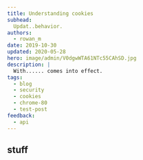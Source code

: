 ```yaml
---
title: Understanding cookies
subhead:
  Updat..behavior.
authors:
  - rowan_m
date: 2019-10-30
updated: 2020-05-28
hero: image/admin/V0dgwWTA61NTc55CAhSD.jpg
description: |
  With...... comes into effect.
tags:
  - blog
  - security
  - cookies
  - chrome-80
  - test-post
feedback:
  - api
---
```


## stuff